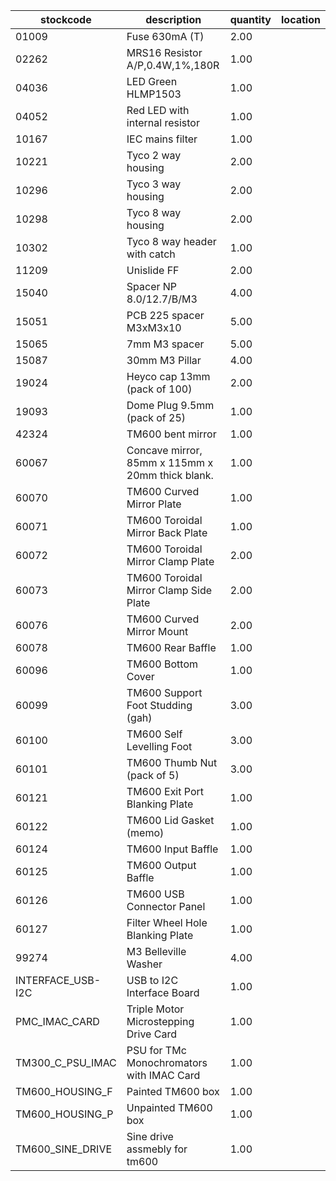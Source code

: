 |stockcode|description|quantity|location|
|---------|-----------|--------|--------|
|01009|Fuse 630mA (T)|2.00||
|02262|MRS16 Resistor A/P,0.4W,1%,180R|1.00||
|04036|LED Green HLMP1503|1.00||
|04052|Red LED with internal resistor|1.00||
|10167|IEC mains filter|1.00||
|10221|Tyco 2 way housing|2.00||
|10296|Tyco 3 way housing|2.00||
|10298|Tyco 8 way housing|2.00||
|10302|Tyco 8 way header with catch|1.00||
|11209|Unislide FF|2.00||
|15040|Spacer NP 8.0/12.7/B/M3|4.00||
|15051|PCB 225 spacer M3xM3x10|5.00||
|15065|7mm M3 spacer|5.00||
|15087|30mm M3 Pillar|4.00||
|19024|Heyco cap 13mm (pack of 100)|2.00||
|19093|Dome Plug 9.5mm (pack of 25)|1.00||
|42324|TM600 bent mirror|1.00||
|60067|Concave mirror, 85mm x 115mm x 20mm thick blank.|1.00||
|60070|TM600 Curved Mirror Plate|1.00||
|60071|TM600 Toroidal Mirror Back Plate|1.00||
|60072|TM600 Toroidal Mirror Clamp Plate|2.00||
|60073|TM600 Toroidal Mirror Clamp Side Plate|2.00||
|60076|TM600 Curved Mirror Mount|2.00||
|60078|TM600 Rear Baffle|1.00||
|60096|TM600 Bottom Cover|1.00||
|60099|TM600 Support Foot Studding (gah)|3.00||
|60100|TM600 Self Levelling Foot|3.00||
|60101|TM600 Thumb Nut (pack of 5)|3.00||
|60121|TM600 Exit Port Blanking Plate|1.00||
|60122|TM600 Lid Gasket (memo)|1.00||
|60124|TM600 Input Baffle|1.00||
|60125|TM600 Output Baffle|1.00||
|60126|TM600 USB Connector Panel|1.00||
|60127|Filter Wheel Hole Blanking Plate|1.00||
|99274|M3 Belleville Washer|4.00||
|INTERFACE_USB-I2C|USB to I2C Interface Board|1.00||
|PMC_IMAC_CARD|Triple Motor Microstepping Drive Card|1.00||
|TM300_C_PSU_IMAC|PSU for TMc Monochromators with IMAC Card|1.00||
|TM600_HOUSING_F|Painted TM600 box|1.00||
|TM600_HOUSING_P|Unpainted TM600 box|1.00||
|TM600_SINE_DRIVE|Sine drive assmebly for tm600|1.00||
